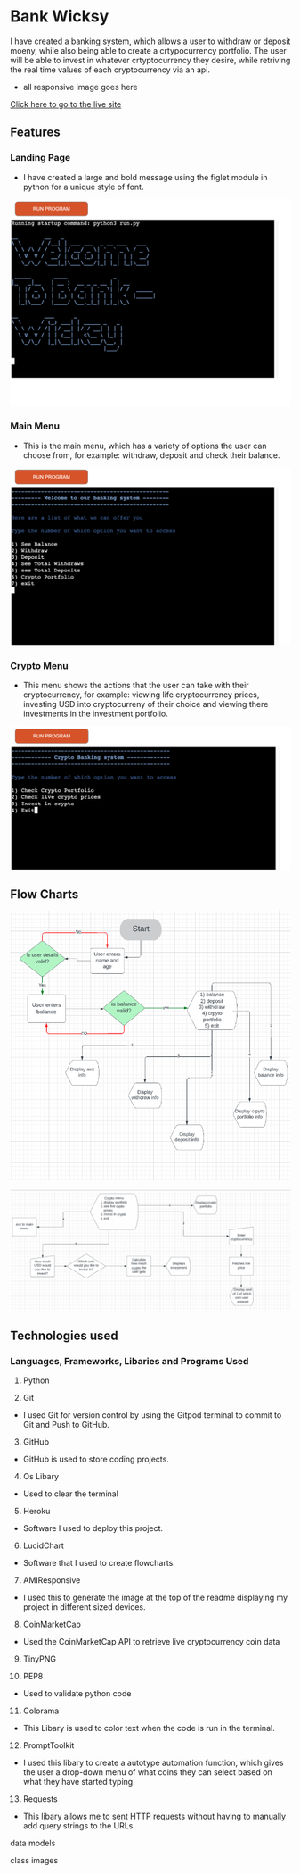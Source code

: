 # Bank Wicksy

I have created a banking system, which allows a user to withdraw or deposit moeny, while also being able to create a crtypocurrency portfolio. The user will be able to invest in whatever crtyptocurrency they desire, while retriving the real time values of each cryptocurrency via an api.




- all responsive image goes here


[Click here to go to the live site](https://advanced-banking-system.herokuapp.com/)

## Features

### Landing Page

- I have created a large and bold message using the figlet module in python for a unique style of font. 

![Landing Page](documentation/images/landing-page.png)

### Main Menu

- This is the main menu, which has a variety of options the user can choose from, for example: withdraw, deposit and check their balance.

![main menu](documentation/images/main-menu.png)

### Crypto Menu

- This menu shows the actions that the user can take with their cryptocurrency, for example: viewing life cryptocurrency prices, investing USD into cryptocurreny of their choice and viewing there investments in the investment portfolio.

![crypto menu](documentation/images/crypto-menu-img.png)


## Flow Charts

![main menu flowchart](documentation/flowcharts/main-flowchart.png)

![crypto menu flowchart](documentation/flowcharts/crypto-flowchart.png)

## Technologies used

### Languages, Frameworks, Libaries and Programs Used

1. Python 

2. Git
- I used Git for version control by using the Gitpod terminal to commit to Git and Push to GitHub.

3. GitHub
- GitHub is used to store coding projects.

4. Os Libary
- Used to clear the terminal

5. Heroku
- Software I used to deploy this project. 

6. LucidChart
- Software that I used to create flowcharts.

7. AMIResponsive
- I used this to generate the image at the top of the readme displaying my project in different sized devices.

8. CoinMarketCap
- Used the CoinMarketCap API to retrieve live cryptocurrency coin data

9. TinyPNG

10. PEP8
- Used to validate python code

11. Colorama
- This Libary is used to color text when the code is run in the terminal.

12. PromptToolkit
- I used this libary to create a autotype automation function, which gives the user a drop-down menu of what coins they can select based on what they have started typing. 

13. Requests
- This libary allows me to sent HTTP requests without having to manually add query strings to the URLs.



data models

class images